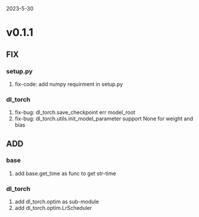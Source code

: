 <!--
 * @Date: 2024-06-02 12:14:35
 * @LastEditors: BHM-Bob 2262029386@qq.com
 * @LastEditTime: 2024-06-02 12:15:00
 * @Description: 
-->
2023-5-30


# v0.1.1

## FIX
### setup.py
1. fix-code: add numpy requirment in setup.py
### dl_torch
1. fix-bug: dl_torch.save_checkpoint err model_root
2. fix-bug: dl_torch.utils.init_model_parameter support None for weight and bias

## ADD
### base
1. add base.get_time as func to get str-time
### dl_torch
1. add dl_torch.optim as sub-module
3. add dl_torch.optim.LrScheduler

